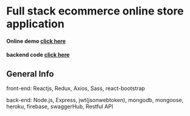 # Full stack ecommerce online store application
#### Online demo [click here](https://zack-ecommerce-reactjs.herokuapp.com/)
#### backend code [click here](https://github.com/levelopers/Ecommerce-Nodejs)

## General Info 

front-end: Reactjs, Redux, Axios, Sass, react-bootstrap

back-end: Node.js, Express, jwt(jsonwebtoken), mongodb, mongoose, heroku, firebase, swaggerHub, Restful API

